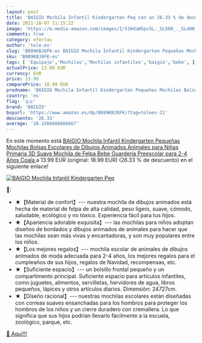 ```yaml
---
layout: post
title: 'BAIGIO Mochila Infantil Kindergarten Peq con un 26.33 % de descuento'
date: 2021-10-07 11:15:22
image: 'https://m.media-amazon.com/images/I/51HduW5pv3L._SL500_._SL400_.jpg'
comments: true
category: ofertas
author: 'tole.es'
slug: 'B089KBJ8FK-es BAIGIO Mochila Infantil Kindergarten Pequeñas Mochilas...'
sku: 'B089KBJ8FK-es'
tags: [ 'Equipaje','Mochilas','Mochilas infantiles','baigio','bebe', ]
actualPrice: 13.99 EUR
currency: EUR
price: 13.99
comparePrice: 18.99 EUR
prodname: 'BAIGIO Mochila Infantil Kindergarten Pequeñas Mochilas Bolsas Escolares de Dibujos Animados Animales para Niñas Primaria 3D Suave Mochila de Felpa Bebe Guarderia Preescolar para 2-4 Años  Coala '
country: 'es'
flag: '🇪🇸'
brand: 'BAIGIO'
buyurl: 'https://www.amazon.es/dp/B089KBJ8FK/?tag=tolees-21'
descuento: '26.33'
average: '18.1566666666667'
---
```


En este momento está [BAIGIO Mochila Infantil Kindergarten Pequeñas Mochilas Bolsas Escolares de Dibujos Animados Animales para Niñas Primaria 3D Suave Mochila de Felpa Bebe Guarderia Preescolar para 2-4 Años  Coala ](https://www.amazon.es/dp/B089KBJ8FK/?tag=tolees-21) a 13.99 EUR (original: 18.99 EUR) (26.33 %  de descuento) en el siguiente enlace!

[![BAIGIO Mochila Infantil Kindergarten Peq](https://m.media-amazon.com/images/I/51HduW5pv3L._SL500_._SL400_.jpg)](https://www.amazon.es/dp/B089KBJ8FK/?tag=tolees-21)

🔎:

- ★【Material de confort】--- nuestra mochila de dibujos animados está hecha de material de felpa de alta calidad, peso ligero, suave, cómodo, saludable, ecológico y no tóxico. Experiencia fácil para tus hijos.
- ★【Apariencia adorable exquisita】--- las mochilas para niños adoptan diseños de bordados y dibujos animados de animales para hacer que las mochilas sean más vivas y encantadoras, y son muy populares entre los niños.
- ★【Los mejores regalos】--- mochila escolar de animales de dibujos animados de moda adecuada para 2-4 años, los mejores regalos para el cumpleaños de sus hijos, regalos de Navidad, recompensas, etc.
- ★【Suficiente espacio】--- un bolsillo frontal pequeño y un compartimento principal. Suficiente espacio para artículos infantiles, como juguetes, alimentos, servilletas, hervidores de agua, libros pequeños, lápices y otros artículos diarios. Dimensiòn: 24*7*27cm.
- ★【Diseño racional】--- nuestras mochilas escolares están diseñadas con correas suaves ensanchadas para los hombros para proteger los hombros de los niños y un cierre duradero con cremallera. Lo que significa que sus hijos podrían llevarlo fácilmente a la escuela, zoológico, parque, etc.

[🛒 Aquí!!!](https://www.amazon.es/dp/B089KBJ8FK/?tag=tolees-21)

